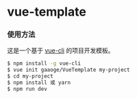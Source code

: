 # vue-template


### 使用方法

这是一个基于 [vue-cli](https://github.com/vuejs/vue-cli) 的项目开发模板。

``` bash
$ npm install -g vue-cli
$ vue init gaaoge/VueTemplate my-project
$ cd my-project
$ npm install 或 yarn
$ npm run dev
```